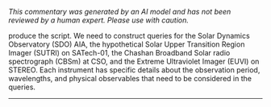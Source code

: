 _This commentary was generated by an AI model and has not been reviewed by a human expert. Please use with caution._

produce the script. We need to construct queries for the Solar Dynamics Observatory (SDO) AIA, the hypothetical Solar Upper Transition Region Imager (SUTRI) on SATech-01, the Chashan Broadband Solar radio spectrograph (CBSm) at CSO, and the Extreme Ultraviolet Imager (EUVI) on STEREO. Each instrument has specific details about the observation period, wavelengths, and physical observables that need to be considered in the queries.

---
